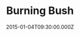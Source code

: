 ---
title: "Burning Bush"
image: "https://i.imgur.com/MuLYIpM.jpg"
date: "2015-01-04T09:30:00.000Z"
video:
  type: "vimeo"
  id: 115916294
speaker:
  name: "Bart Wilkins"
  permalink: "bart-wilkins"
series: "out-of-egypt"
---